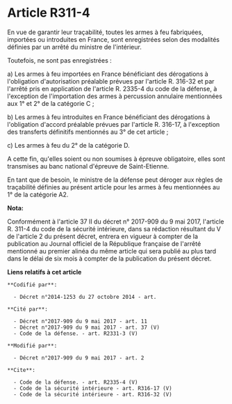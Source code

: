 # Article R311-4

En vue de garantir leur traçabilité, toutes les armes à feu fabriquées, importées ou introduites en France, sont enregistrées
selon des modalités définies par un arrêté du ministre de l'intérieur. 

Toutefois, ne sont pas enregistrées : 

a) Les armes à feu importées en France bénéficiant des dérogations à l'obligation d'autorisation préalable prévues par
l'article R. 316-32 et par l'arrêté pris en application de l'article R. 2335-4 du code de la défense, à l'exception de
l'importation des armes à percussion annulaire mentionnées aux 1° et 2° de la catégorie C ; 

b) Les armes à feu introduites en France bénéficiant des dérogations à l'obligation d'accord préalable prévues par l'article
R. 316-17, à l'exception des transferts définitifs mentionnés au 3° de cet article ; 

c) Les armes à feu du 2° de la catégorie D. 

A cette fin, qu'elles soient ou non soumises à épreuve obligatoire, elles sont transmises au banc national d'épreuve de
Saint-Etienne. 

En tant que de besoin, le ministre de la défense peut déroger aux règles de traçabilité définies au présent article pour les
armes à feu mentionnées au 1° de la catégorie A2.

**Nota:**

Conformément à l'article 37 II du décret n° 2017-909 du 9 mai 2017, l'article R. 311-4 du code de la sécurité intérieure,
dans sa rédaction résultant du V de l'article 2 du présent décret, entrera en vigueur à compter de la publication au Journal
officiel de la République française de l'arrêté mentionné au premier alinéa du même article qui sera publié au plus tard dans
le délai de six mois à compter de la publication du présent décret.

**Liens relatifs à cet article**

	**Codifié par**:

	  - Décret n°2014-1253 du 27 octobre 2014 - art.

	**Cité par**:

	  - Décret n°2017-909 du 9 mai 2017 - art. 11
	  - Décret n°2017-909 du 9 mai 2017 - art. 37 (V)
	  - Code de la défense. - art. R2331-3 (V)

	**Modifié par**:

	  - Décret n°2017-909 du 9 mai 2017 - art. 2

	**Cite**:

	  - Code de la défense. - art. R2335-4 (V)
	  - Code de la sécurité intérieure - art. R316-17 (V)
	  - Code de la sécurité intérieure - art. R316-32 (V)
